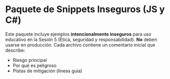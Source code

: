 
# Paquete de Snippets Inseguros (JS y C#)

Este paquete incluye ejemplos **intencionalmente inseguros** para uso educativo en la Sesión 5 (Ética, seguridad y responsabilidad).
**No** deben usarse en producción. Cada archivo contiene un comentario inicial que describe:
- Riesgo principal
- Por qué es peligroso
- Pistas de mitigación (líneas guía)
